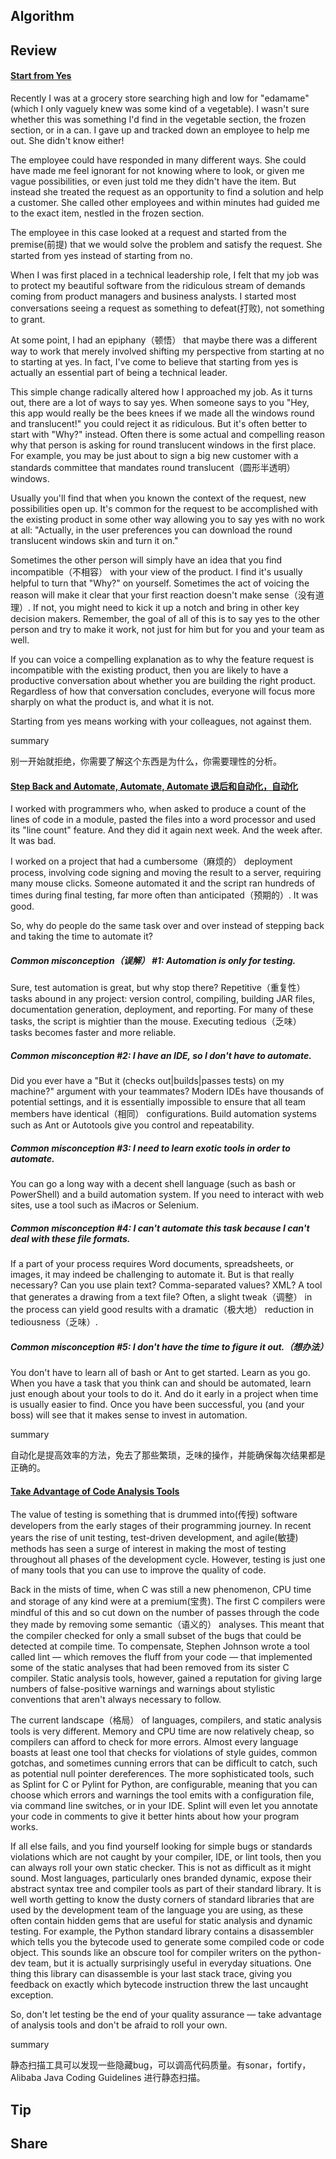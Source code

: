 ## Algorithm
## Review
#### [Start from Yes](https://97-things-every-x-should-know.gitbooks.io/97-things-every-programmer-should-know/content/en/thing_77/)
Recently I was at a grocery store searching high and low for "edamame" (which I only vaguely knew was some kind of a vegetable). I wasn't sure whether this was something I'd find in the vegetable section, the frozen section, or in a can. I gave up and tracked down an employee to help me out. She didn't know either!

The employee could have responded in many different ways. She could have made me feel ignorant for not knowing where to look, or given me vague possibilities, or even just told me they didn't have the item. But instead she treated the request as an opportunity to find a solution and help a customer. She called other employees and within minutes had guided me to the exact item, nestled in the frozen section.

The employee in this case looked at a request and started from the premise(前提) that we would solve the problem and satisfy the request. She started from yes instead of starting from no.

When I was first placed in a technical leadership role, I felt that my job was to protect my beautiful software from the ridiculous stream of demands coming from product managers and business analysts. I started most conversations seeing a request as something to defeat(打败), not something to grant.

At some point, I had an epiphany（顿悟） that maybe there was a different way to work that merely involved shifting my perspective from starting at no to starting at yes. In fact, I've come to believe that starting from yes is actually an essential part of being a technical leader.

This simple change radically altered how I approached my job. As it turns out, there are a lot of ways to say yes. When someone says to you "Hey, this app would really be the bees knees if we made all the windows round and translucent!" you could reject it as ridiculous. But it's often better to start with "Why?" instead. Often there is some actual and compelling reason why that person is asking for round translucent windows in the first place. For example, you may be just about to sign a big new customer with a standards committee that mandates round translucent（圆形半透明） windows.

Usually you'll find that when you known the context of the request, new possibilities open up. It's common for the request to be accomplished with the existing product in some other way allowing you to say yes with no work at all: "Actually, in the user preferences you can download the round translucent windows skin and turn it on."

Sometimes the other person will simply have an idea that you find incompatible（不相容） with your view of the product. I find it's usually helpful to turn that "Why?" on yourself. Sometimes the act of voicing the reason will make it clear that your first reaction doesn't make sense（没有道理）. If not, you might need to kick it up a notch and bring in other key decision makers. Remember, the goal of all of this is to say yes to the other person and try to make it work, not just for him but for you and your team as well.

If you can voice a compelling explanation as to why the feature request is incompatible with the existing product, then you are likely to have a productive conversation about whether you are building the right product. Regardless of how that conversation concludes, everyone will focus more sharply on what the product is, and what it is not.

Starting from yes means working with your colleagues, not against them.

summary

别一开始就拒绝，你需要了解这个东西是为什么，你需要理性的分析。

#### [Step Back and Automate, Automate, Automate 退后和自动化，自动化](https://97-things-every-x-should-know.gitbooks.io/97-things-every-programmer-should-know/content/en/thing_78/)
I worked with programmers who, when asked to produce a count of the lines of code in a module, pasted the files into a word processor and used its "line count" feature. And they did it again next week. And the week after. It was bad.

I worked on a project that had a cumbersome（麻烦的） deployment process, involving code signing and moving the result to a server, requiring many mouse clicks. Someone automated it and the script ran hundreds of times during final testing, far more often than anticipated（预期的）. It was good.

So, why do people do the same task over and over instead of stepping back and taking the time to automate it?

##### Common misconception（误解） #1: Automation is only for testing.
Sure, test automation is great, but why stop there? Repetitive（重复性） tasks abound in any project: version control, compiling, building JAR files, documentation generation, deployment, and reporting. For many of these tasks, the script is mightier than the mouse. Executing tedious（乏味） tasks becomes faster and more reliable.
##### Common misconception #2: I have an IDE, so I don't have to automate.
Did you ever have a "But it (checks out|builds|passes tests) on my machine?" argument with your teammates? Modern IDEs have thousands of potential settings, and it is essentially impossible to ensure that all team members have identical（相同） configurations. Build automation systems such as Ant or Autotools give you control and repeatability.

##### Common misconception #3: I need to learn exotic tools in order to automate.
You can go a long way with a decent shell language (such as bash or PowerShell) and a build automation system. If you need to interact with web sites, use a tool such as iMacros or Selenium.

##### Common misconception #4: I can't automate this task because I can't deal with these file formats.
If a part of your process requires Word documents, spreadsheets, or images, it may indeed be challenging to automate it. But is that really necessary? Can you use plain text? Comma-separated values? XML? A tool that generates a drawing from a text file? Often, a slight tweak（调整） in the process can yield good results with a dramatic（极大地） reduction in tediousness（乏味）.
##### Common misconception #5: I don't have the time to figure it out.（想办法）
You don't have to learn all of bash or Ant to get started. Learn as you go. When you have a task that you think can and should be automated, learn just enough about your tools to do it. And do it early in a project when time is usually easier to find. Once you have been successful, you (and your boss) will see that it makes sense to invest in automation.

summary 

自动化是提高效率的方法，免去了那些繁琐，乏味的操作，并能确保每次结果都是正确的。

#### [Take Advantage of Code Analysis Tools](https://97-things-every-x-should-know.gitbooks.io/97-things-every-programmer-should-know/content/en/thing_79/)
The value of testing is something that is drummed into(传授) software developers from the early stages of their programming journey. In recent years the rise of unit testing, test-driven development, and agile(敏捷) methods has seen a surge of interest in making the most of testing throughout all phases of the development cycle. However, testing is just one of many tools that you can use to improve the quality of code.

Back in the mists of time, when C was still a new phenomenon, CPU time and storage of any kind were at a premium(宝贵). The first C compilers were mindful of this and so cut down on the number of passes through the code they made by removing some semantic（语义的） analyses. This meant that the compiler checked for only a small subset of the bugs that could be detected at compile time. To compensate, Stephen Johnson wrote a tool called lint — which removes the fluff from your code — that implemented some of the static analyses that had been removed from its sister C compiler. Static analysis tools, however, gained a reputation for giving large numbers of false-positive warnings and warnings about stylistic conventions that aren't always necessary to follow.

The current landscape（格局） of languages, compilers, and static analysis tools is very different. Memory and CPU time are now relatively cheap, so compilers can afford to check for more errors. Almost every language boasts at least one tool that checks for violations of style guides, common gotchas, and sometimes cunning errors that can be difficult to catch, such as potential null pointer dereferences. The more sophisticated tools, such as Splint for C or Pylint for Python, are configurable, meaning that you can choose which errors and warnings the tool emits with a configuration file, via command line switches, or in your IDE. Splint will even let you annotate your code in comments to give it better hints about how your program works.

If all else fails, and you find yourself looking for simple bugs or standards violations which are not caught by your compiler, IDE, or lint tools, then you can always roll your own static checker. This is not as difficult as it might sound. Most languages, particularly ones branded dynamic, expose their abstract syntax tree and compiler tools as part of their standard library. It is well worth getting to know the dusty corners of standard libraries that are used by the development team of the language you are using, as these often contain hidden gems that are useful for static analysis and dynamic testing. For example, the Python standard library contains a disassembler which tells you the bytecode used to generate some compiled code or code object. This sounds like an obscure tool for compiler writers on the python-dev team, but it is actually surprisingly useful in everyday situations. One thing this library can disassemble is your last stack trace, giving you feedback on exactly which bytecode instruction threw the last uncaught exception.

So, don't let testing be the end of your quality assurance — take advantage of analysis tools and don't be afraid to roll your own.

summary

静态扫描工具可以发现一些隐藏bug，可以调高代码质量。有sonar，fortify，Alibaba Java Coding Guidelines 进行静态扫描。

## Tip
## Share
